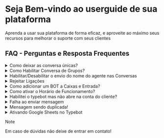 # Seja Bem-vindo ao userguide de sua plataforma
Aprenda a usar sua plataforma de forma eficaz, e aproveite ao máximo seus recursos para melhorar o suporte com seus clientes

## FAQ - Perguntas e Resposta Frequentes

<details>
<summary>Como deixar as conversa únicas?</summary>
  Clque em →Configurações . Vá até →Caixas de Entrada →Configurações, escolha a aba →WhatsApp, feito isso só marca a opção →Conversa Única
</details>

<details>
<summary>Como Habilitar Conversa de Grupos?</summary>
  Clque em →Configurações. Vá até →Caixas de Entrada →Configurações*, escolha a aba →WhatsApp, feito isso só marca a opção →Habilitar Grupos
</details>

<details>
<summary>Habilitar/Desabilitar o envio do nome do agente nas Conversas</summary>
  Clque em →Configurações. Vá até →Caixas de Entrada →Configurações**, escolha a aba →WhatsApp. feito isso só marca a opção →Enviar nome do Agente ou deixar desmarcado para não enviar o nome!
</details>

<details>
<summary>Rejeitar Ligações</summary>
  Clque em →Configurações. Vá até Caixas de Entrada →Configurações, escolha a aba →WhatsApp. feito isso só marca a opção →Rejeitar Ligação ou deixar desmarcado para receber ligações!
</details>

<details>
<summary>Como adicionar um BOT a Caixas e Entrada?</summary>
  Clque em →Configurações. Vá até →Caixas de Entrada →Configurações, escolha a aba →Configurações do BOT. 
  No campo Selecione um robô de agente, escolhe um dos BOTs criados para ativar na Caixa de Entrada.
</details>

<details>
<summary>Como ativar o Horário de Funcionamento?</summary>
  Clque em →Configurações. Vá até →Caixas de Entrada →Configurações, escolha a aba →Horário de Atendimento. 
  No campo: Definir a sua disponibilidade, marque a caixa de seleção. Em seguida vai sugir uma lista para defenir sua configuração de horário de atendimento para cada dia da semana.
</details>

<details>
<summary>Habilitei o typebot mas não abre na conta do cliente?</summary>
  Se você habilitou o typebot na conta do seu cliente, e ele não está abrindo. Segue algumas questões antes de chamar o suporte:</br>
  
  1. Você está logando com um usuário que é super_admin;</br>
  2. O typebot não está habilitado na conta. Confira se a opção →typebot_bots está ativado na conta pelo painel super_admin.
</details>

<details>
<summary>Falha ao enviar mensagem</summary>
  Tentou enviar mensagem e não chegou ao destinatário, segue possivéis causas:

  1. Número desconectado. Você verá uma mensagem que o número está desconectado;</br>
  2. Envio para um contato inválido. Exemplos de um contato inválido:</br>
  - Contato com o campo de e-mail preenchido;
  - Campo do indentificador (identifier) no formato errado;
</details>

<details>
<summary>Mensagem sendo duplicada!</summary>
  Caso tenha mensagens sendo duplicadas, faça o seguinte:</br>
  Vá até o painel do super_admin, escolha a conta que está com o problema, clique em editar. Procure pela opção response_bot e certifique-se que esteja desmarcado!
</details>

<details>
<summary>Ativando Google Sheets no Typebot</summary>
  Segue video Tutorial Passo a Passo:
  https://www.youtube.com/watch?v=S5uSu80BvzU

Confira abaixo o Passo a passo para configurar seu Aplicativo no Google:
👇 Google Console: 👇
https://console.cloud.google.com/

👇 Credenciais: 👇
- GOOGLE_CLIENT_ID=
- GOOGLE_CLIENT_SECRET=
- NEXT_PUBLIC_GOOGLE_API_KEY=

👇 Escopos: 👇
https://www.googleapis.com/auth/service.management
https://www.googleapis.com/auth/service.management.readonly

👇 Urls de Redirecionamento Autorizados: 👇
https://typebot.dominio.com/api/auth/callback/google
https://typebot.dominio.com/api/credentials/google-sheets/callback

👇 Bibliotecas: 👇
Google Drive API
Google Drive Activity API
Google Sheets API
Google Picker API
Web Fonts Developer API
</details>

> [!NOTE]
> Em caso de dúvidas não deixe de entrar em contato!

